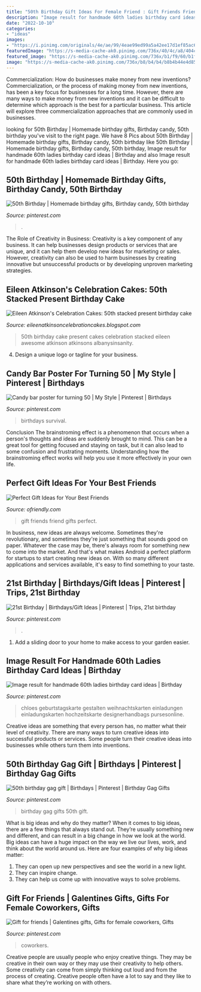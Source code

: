 ```yaml
---
title: "50th Birthday Gift Ideas For Female Friend : Gift Friends Friend Gifts Perfect"
description: "Image result for handmade 60th ladies birthday card ideas"
date: "2022-10-10"
categories:
- "ideas"
images:
- "https://i.pinimg.com/originals/4e/ae/99/4eae99ed99a5a42ee17d1ef85ac6ba77.jpg"
featuredImage: "https://s-media-cache-ak0.pinimg.com/736x/40/4c/a8/404ca8ce36581c75c6901b9f21b1986b.jpg"
featured_image: "https://s-media-cache-ak0.pinimg.com/736x/b1/f9/60/b1f960b575e96e99c8b587e4089e7144.jpg"
image: "https://s-media-cache-ak0.pinimg.com/736x/b8/b4/b4/b8b4b44e4d8507ec19c8264ebcd6fe26.jpg"
---
```



Commercialization: How do businesses make money from new inventions?
Commercialization, or the process of making money from new inventions, has been a key focus for businesses for a long time. However, there are many ways to make money from new inventions and it can be difficult to determine which approach is the best for a particular business. This article will explore three commercialization approaches that are commonly used in businesses.

	

		
looking for 50th Birthday | Homemade birthday gifts, Birthday candy, 50th birthday you've visit to the right page. We have 8 Pics about 50th Birthday | Homemade birthday gifts, Birthday candy, 50th birthday like 50th Birthday | Homemade birthday gifts, Birthday candy, 50th birthday, Image result for handmade 60th ladies birthday card ideas | Birthday and also Image result for handmade 60th ladies birthday card ideas | Birthday. Here you go:
		
    
## 50th Birthday | Homemade Birthday Gifts, Birthday Candy, 50th Birthday

<img loading=lazy src="https://i.pinimg.com/originals/4e/ae/99/4eae99ed99a5a42ee17d1ef85ac6ba77.jpg" onerror="this.onerror=null;this.src='https://tse2.mm.bing.net/th?id=OIP.9DQvPuqgQt6F8zTRZkx63gHaJ4&amp;pid=15.1';" alt="50th Birthday | Homemade birthday gifts, Birthday candy, 50th birthday">

_Source: pinterest.com_

>. 

	

The Role of Creativity in Business:
Creativity is a key component of any business. It can help businesses design products or services that are unique, and it can help them develop new ideas for marketing or sales. However, creativity can also be used to harm businesses by creating innovative but unsuccessful products or by developing unproven marketing strategies.

    
## Eileen Atkinson&#039;s Celebration Cakes: 50th Stacked Present Birthday Cake

<img loading=lazy src="http://4.bp.blogspot.com/-_vFlGgIaDTA/T9OP0viQycI/AAAAAAAAAPg/zH5nfFVNtZA/s1600/DSCN1231.JPG" onerror="this.onerror=null;this.src='https://tse2.mm.bing.net/th?id=OIP.4k1GenKvLe2CI2-epp9-kgHaJ4&amp;pid=15.1';" alt="Eileen Atkinson&#039;s Celebration Cakes: 50th stacked present birthday cake">

_Source: eileenatkinsoncelebrationcakes.blogspot.com_

>50th birthday cake present cakes celebration stacked eileen awesome atkinson atkinsons albanysinsanity. 

	

4. Design a unique logo or tagline for your business.

    
## Candy Bar Poster For Turning 50 | My Style | Pinterest | Birthdays

<img loading=lazy src="https://s-media-cache-ak0.pinimg.com/736x/40/4c/a8/404ca8ce36581c75c6901b9f21b1986b.jpg" onerror="this.onerror=null;this.src='https://tse3.mm.bing.net/th?id=OIP.2hPVvJc3YoQ8M4selZpwNwHaJ3&amp;pid=15.1';" alt="Candy bar poster for turning 50 | My Style | Pinterest | Birthdays">

_Source: pinterest.com_

>birthdays survival. 

	

Conclusion
The brainstroming effect is a phenomenon that occurs when a person's thoughts and ideas are suddenly brought to mind. This can be a great tool for getting focused and staying on task, but it can also lead to some confusion and frustrating moments. Understanding how the brainstroming effect works will help you use it more effectively in your own life.

    
## Perfect Gift Ideas For Your Best Friends

<img loading=lazy src="http://ofriendly.com/wp-content/uploads/2016/11/12-best-friend-gifts.jpg" onerror="this.onerror=null;this.src='https://tse2.mm.bing.net/th?id=OIP.EEi_fHMXGG-xIeaApYu22gHaJ4&amp;pid=15.1';" alt="Perfect Gift Ideas for Your Best Friends">

_Source: ofriendly.com_

>gift friends friend gifts perfect. 

	

In business, new ideas are always welcome. Sometimes they're revolutionary, and sometimes they're just something that sounds good on paper. Whatever the case may be, there's always room for something new to come into the market. And that's what makes Android a perfect platform for startups to start creating new ideas on. With so many different applications and services available, it's easy to find something to your taste.

    
## 21st Birthday | Birthdays/Gift Ideas | Pinterest | Trips, 21st Birthday

<img loading=lazy src="https://s-media-cache-ak0.pinimg.com/736x/b8/b4/b4/b8b4b44e4d8507ec19c8264ebcd6fe26.jpg" onerror="this.onerror=null;this.src='https://tse4.mm.bing.net/th?id=OIP.GTB_nbf3sfwdIx-lQRXf0QHaJ6&amp;pid=15.1';" alt="21st Birthday | Birthdays/Gift Ideas | Pinterest | Trips, 21st birthday">

_Source: pinterest.com_

>. 

	

1. Add a sliding door to your home to make access to your garden easier.

    
## Image Result For Handmade 60th Ladies Birthday Card Ideas | Birthday

<img loading=lazy src="https://i.pinimg.com/736x/b2/e4/0a/b2e40ac2f549fb5e72835268f304fed5.jpg" onerror="this.onerror=null;this.src='https://tse1.mm.bing.net/th?id=OIP.WMmOKSUAFSGIBNZN3CGF_QHaG0&amp;pid=15.1';" alt="Image result for handmade 60th ladies birthday card ideas | Birthday">

_Source: pinterest.com_

>chloes geburtstagskarte gestalten weihnachtskarten einladungen einladungskarten hochzeitskarte designerhandbags pursesonline. 

	

Creative ideas are something that every person has, no matter what their level of creativity. There are many ways to turn creative ideas into successful products or services. Some people turn their creative ideas into businesses while others turn them into inventions.

    
## 50th Birthday Gag Gift | Birthdays | Pinterest | Birthday Gag Gifts

<img loading=lazy src="https://s-media-cache-ak0.pinimg.com/736x/b1/f9/60/b1f960b575e96e99c8b587e4089e7144.jpg" onerror="this.onerror=null;this.src='https://tse3.mm.bing.net/th?id=OIP.PK_9dplUl2_sbzn1gcwqLAC7FM&amp;pid=15.1';" alt="50th birthday gag gift | Birthdays | Pinterest | Birthday Gag Gifts">

_Source: pinterest.com_

>birthday gag gifts 50th gift. 

	

What is big ideas and why do they matter?
When it comes to big ideas, there are a few things that always stand out. They’re usually something new and different, and can result in a big change in how we look at the world. Big ideas can have a huge impact on the way we live our lives, work, and think about the world around us. Here are four examples of why big ideas matter: 
1. They can open up new perspectives and see the world in a new light.
2. They can inspire change.
3. They can help us come up with innovative ways to solve problems.

    
## Gift For Friends | Galentines Gifts, Gifts For Female Coworkers, Gifts

<img loading=lazy src="https://i.pinimg.com/736x/82/ea/66/82ea66f8f7f6b4fa320ad95416b1f66d.jpg" onerror="this.onerror=null;this.src='https://tse4.mm.bing.net/th?id=OIP.xVJ0u4FyoLE66Sbd40wkDwHaJ3&amp;pid=15.1';" alt="Gift for friends | Galentines gifts, Gifts for female coworkers, Gifts">

_Source: pinterest.com_

>coworkers. 

	

Creative people are usually people who enjoy creative things. They may be creative in their own way or they may use their creativity to help others. Some creativity can come from simply thinking out loud and from the process of creating. Creative people often have a lot to say and they like to share what they’re working on with others.


